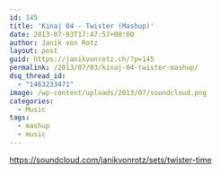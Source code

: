 ```yaml
---
id: 145
title: 'Kinaj 04 - Twister (Mashup)'
date: 2013-07-03T17:47:57+00:00
author: Janik von Rotz
layout: post
guid: https://janikvonrotz.ch/?p=145
permalink: /2013/07/03/kinaj-04-twister-mashup/
dsq_thread_id:
  - "1463233471"
image: /wp-content/uploads/2013/07/soundcloud.png
categories:
  - Music
tags:
  - mashup
  - music
---
```

https://soundcloud.com/janikvonrotz/sets/twister-time